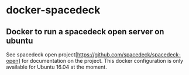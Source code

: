 # docker-spacedeck

## Docker to run a spacedeck open server on ubuntu

See spacedeck open project[https://github.com/spacedeck/spacedeck-open] for documentation on the project.
This docker configuration is only available for Ubuntu 16.04 at the moment.
